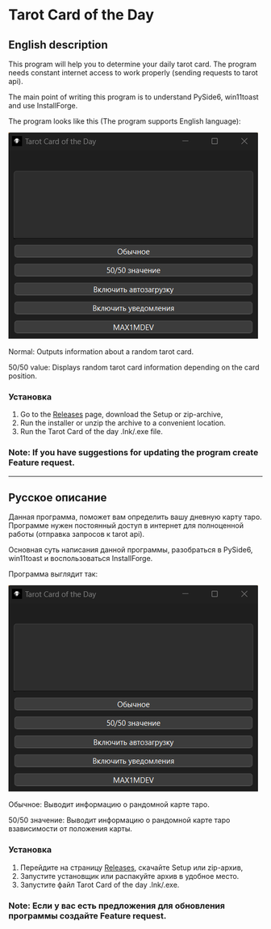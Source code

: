 # Tarot Card of the Day
## English description
This program will help you to determine your daily tarot card. The program needs constant internet access to work properly (sending requests to tarot api).

The main point of writing this program is to understand PySide6, win11toast and use InstallForge.

The program looks like this (The program supports English language):

<img src="images/program.png" title="Program" alt="Program view">

Normal: Outputs information about a random tarot card.

50/50 value: Displays random tarot card information depending on the card position.

### Установка
1. Go to the [Releases](https://github.com/MAX1MDEV/Tarot-Card-of-the-Day/releases/tag/release) page, download the Setup or zip-archive,
2. Run the installer or unzip the archive to a convenient location.
3. Run the Tarot Card of the day .Ink/.exe file.

### Note: If you have suggestions for updating the program create Feature request.

***

## Русское описание
Данная программа, поможет вам определить вашу дневную карту таро. Программе нужен постоянный доступ в интернет для полноценной работы (отправка запросов к tarot api).

Основная суть написания данной программы, разобраться в PySide6, win11toast и воспользоваться InstallForge.

Программа выглядит так:

<img src="images/program.png" title="Программа" alt="Вид программы">

Обычное: Выводит информацию о рандомной карте таро.

50/50 значение: Выводит информацию о рандомной карте таро взависимости от положения карты.

### Установка
1. Перейдите на страницу [Releases](https://github.com/MAX1MDEV/Tarot-Card-of-the-Day/releases/tag/release), скачайте Setup или zip-архив,
2. Запустите установщик или распакуйте архив в удобное место.
3. Запустите файл Tarot Card of the day .Ink/.exe.

### Note: Если у вас есть предложения для обновления программы создайте Feature request.
